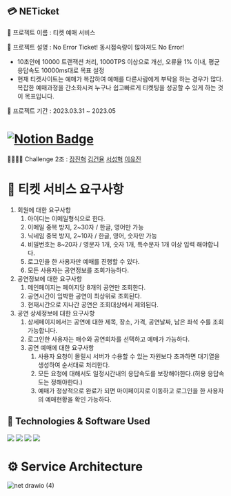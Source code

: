 ##   💳 NETicket

📝 프로젝트 이름 : 티켓 예매 서비스

📄 프로젝트 설명 : No Error Ticket!  동시접속량이 많아져도 No Error! 
  *  10초안에 10000 트랜잭션 처리, 1000TPS 이상으로 개선, 오류율 1% 이내, 평균 응답속도 10000ms대로 목표 설정
  *  현재 티켓사이트는 예매가 복잡하여 예매를 다른사람에게 부탁을 하는 경우가 많다. 복잡한 예매과정을 간소화시켜 누구나 쉽고빠르게 티켓팅을 성공할 수 있게 하는 것이 목표입니다.

📅 프로젝트 기간 : 2023.03.31 ~ 2023.05

# [![Notion Badge](https://img.shields.io/badge/Notion-000000.svg?&style=flat-round&logo=notion&link=https://www.notion.so/NETicket-10c043b6526a4c1c9d892b46d77d229c?pvs=4)](https://www.notion.so/NETicket-10c043b6526a4c1c9d892b46d77d229c?pvs=4)

👨‍👩‍👧‍👦 Challenge 2조 : [장진혁](https://github.com/jangjh45) [김건율](https://github.com/ChoonB) [서성혁](https://github.com/dltngurxodud) [이유진](https://github.com/Yujin-17)

# 📣 티켓 서비스 요구사항

1. 회원에 대한 요구사항
    1. 아이디는 이메일형식으로 한다.
    2. 이메일 중복 방지, 2~30자 / 한글, 영어만 가능
    3. 닉네임 중복 방지, 2~10자 / 한글, 영어, 숫자만 가능
    4. 비밀번호는 8~20자 / 영문자 1개, 숫자 1개, 특수문자 1개 이상 입력 해야합니다.
    5. 로그인을 한 사용자만 예매를 진행할 수 있다.
    6. 모든 사용자는 공연정보를 조회가능하다.
2. 공연정보에 대한 요구사항
    1. 메인페이지는 페이지당 8개의 공연만 조회한다.
    2. 공연시간이 임박한 공연이 최상위로 조회된다.
    3. 현재시간으로 지나간 공연은 조회대상에서 제외된다.
3. 공연 상세정보에 대한 요구사항
    1. 상세페이지에서는 공연에 대한 제목, 장소, 가격, 공연날짜, 남은 좌석 수를 조회가능합니다.
    2. 로그인한 사용자는 매수와 공연회차를 선택하고 예매가 가능하다.
    3. 공연 예매에 대한 요구사항
        1. 사용자 요청이 몰릴시 서버가 수용할 수 있는 자원보다 초과하면 대기열을 생성하여 순서대로 처리한다.
        2. 모든 요청에 대해서도 일정시간내의 응답속도를 보장해야한다.(허용 응답속도는 정해야한다.) 
        3. 예매가 정상적으로 완료가 되면 마이페이지로 이동하고 로그인을 한 사용자의 예매현황을 확인 가능하다.

## 🔧 Technologies & Software Used

<img src="https://img.shields.io/badge/Java-007396?style=flat-round&logo=OpenJDK&logoColor=white"/>  <img src="https://img.shields.io/badge/Spring-6DB33F?style=flat-round&logo=spring&logoColor=white"/>  <img src="https://img.shields.io/badge/SpringSecurity-6DB33F?style=flat-round&logo=SpringSecurity&logoColor=white"/>  <img src="https://img.shields.io/badge/SpringBoot-6DB33F?style=flat-round&logo=springboot&logoColor=white"/>

# ⚙ Service Architecture
![net drawio (4)](https://user-images.githubusercontent.com/74438259/230075897-d14696fc-bb55-4b89-aa92-37823d53891b.png)


